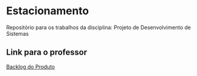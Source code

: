 # Estacionamento

Repositório para os trabalhos da disciplina: Projeto de Desenvolvimento de Sistemas

## Link para o professor

[Backlog do Produto](https://trello.com/b/2S7dAcAZ/estacionamento)
